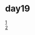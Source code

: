 # day19
[1](https://jiang-hj.github.io/day19/day19-1.html)
<br>
[2](https://jiang-hj.github.io/day19/day19-2.html)
